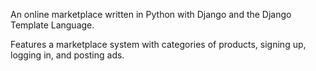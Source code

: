 An online marketplace written in Python with Django and the Django Template Language.

Features a marketplace system with categories of products, signing up, logging in, and posting ads.
